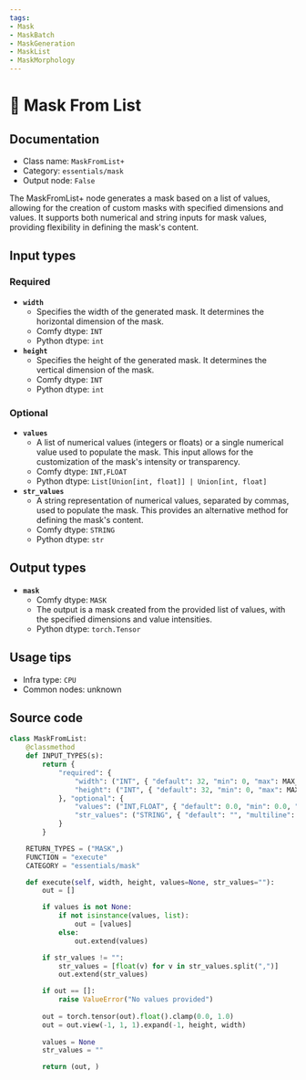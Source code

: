 ```yaml
---
tags:
- Mask
- MaskBatch
- MaskGeneration
- MaskList
- MaskMorphology
---
```


# 🔧 Mask From List
## Documentation
- Class name: `MaskFromList+`
- Category: `essentials/mask`
- Output node: `False`

The MaskFromList+ node generates a mask based on a list of values, allowing for the creation of custom masks with specified dimensions and values. It supports both numerical and string inputs for mask values, providing flexibility in defining the mask's content.
## Input types
### Required
- **`width`**
    - Specifies the width of the generated mask. It determines the horizontal dimension of the mask.
    - Comfy dtype: `INT`
    - Python dtype: `int`
- **`height`**
    - Specifies the height of the generated mask. It determines the vertical dimension of the mask.
    - Comfy dtype: `INT`
    - Python dtype: `int`
### Optional
- **`values`**
    - A list of numerical values (integers or floats) or a single numerical value used to populate the mask. This input allows for the customization of the mask's intensity or transparency.
    - Comfy dtype: `INT,FLOAT`
    - Python dtype: `List[Union[int, float]] | Union[int, float]`
- **`str_values`**
    - A string representation of numerical values, separated by commas, used to populate the mask. This provides an alternative method for defining the mask's content.
    - Comfy dtype: `STRING`
    - Python dtype: `str`
## Output types
- **`mask`**
    - Comfy dtype: `MASK`
    - The output is a mask created from the provided list of values, with the specified dimensions and value intensities.
    - Python dtype: `torch.Tensor`
## Usage tips
- Infra type: `CPU`
- Common nodes: unknown


## Source code
```python
class MaskFromList:
    @classmethod
    def INPUT_TYPES(s):
        return {
            "required": {
                "width": ("INT", { "default": 32, "min": 0, "max": MAX_RESOLUTION, "step": 8, }),
                "height": ("INT", { "default": 32, "min": 0, "max": MAX_RESOLUTION, "step": 8, }),
            }, "optional": {
                "values": ("INT,FLOAT", { "default": 0.0, "min": 0.0, "max": 1.0, }),
                "str_values": ("STRING", { "default": "", "multiline": True, "placeholder": "0.0, 0.5, 1.0",}),
            }
        }

    RETURN_TYPES = ("MASK",)
    FUNCTION = "execute"
    CATEGORY = "essentials/mask"

    def execute(self, width, height, values=None, str_values=""):
        out = []

        if values is not None:
            if not isinstance(values, list):
                out = [values]
            else:
                out.extend(values)

        if str_values != "":
            str_values = [float(v) for v in str_values.split(",")]
            out.extend(str_values)

        if out == []:
            raise ValueError("No values provided")
        
        out = torch.tensor(out).float().clamp(0.0, 1.0)
        out = out.view(-1, 1, 1).expand(-1, height, width)
        
        values = None
        str_values = ""

        return (out, )

```
